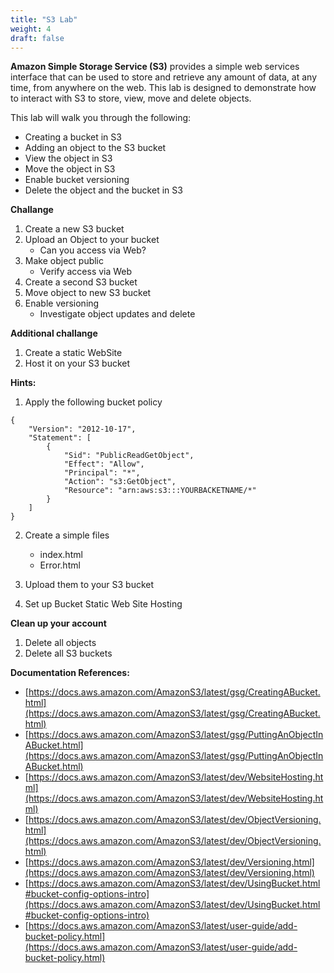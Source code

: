 ```yaml
---
title: "S3 Lab"
weight: 4
draft: false
---
```


**Amazon Simple Storage Service (S3)** provides a simple web services
interface that can be used to store and retrieve any amount of data, at
any time, from anywhere on the web. This lab is designed to demonstrate
how to interact with S3 to store, view, move and delete objects.

This lab will walk you through the following:

-   Creating a bucket in S3
-   Adding an object to the S3 bucket
-   View the object in S3
-   Move the object in S3
-   Enable bucket versioning
-   Delete the object and the bucket in S3


**Challange**

1. Create a new S3 bucket
2. Upload an Object to your bucket
	* Can you access via Web?
3. Make object public
	* Verify access via Web
4. Create a second S3 bucket
5. Move object to new S3 bucket
6. Enable versioning
	* Investigate object updates and delete

**Additional challange**

1. Create a static WebSite 
2. Host it on your S3 bucket

**Hints:**

1. Apply the following bucket policy

```
{
    "Version": "2012-10-17",
    "Statement": [
        {
            "Sid": "PublicReadGetObject",
            "Effect": "Allow",
            "Principal": "*",
            "Action": "s3:GetObject",
            "Resource": "arn:aws:s3:::YOURBACKETNAME/*"
        }
    ]
}
```

2.	Create a simple files
	* index.html
	* Error.html

3. Upload them to your S3 bucket
4. Set up Bucket Static Web Site Hosting

**Clean up your account**

1. Delete all objects
2. Delete all S3 buckets	

**Documentation References:**

* [https://docs.aws.amazon.com/AmazonS3/latest/gsg/CreatingABucket.html](https://docs.aws.amazon.com/AmazonS3/latest/gsg/CreatingABucket.html)
* [https://docs.aws.amazon.com/AmazonS3/latest/gsg/PuttingAnObjectInABucket.html](https://docs.aws.amazon.com/AmazonS3/latest/gsg/PuttingAnObjectInABucket.html)
* [https://docs.aws.amazon.com/AmazonS3/latest/dev/WebsiteHosting.html](https://docs.aws.amazon.com/AmazonS3/latest/dev/WebsiteHosting.html)
* [https://docs.aws.amazon.com/AmazonS3/latest/dev/ObjectVersioning.html](https://docs.aws.amazon.com/AmazonS3/latest/dev/ObjectVersioning.html)
* [https://docs.aws.amazon.com/AmazonS3/latest/dev/Versioning.html](https://docs.aws.amazon.com/AmazonS3/latest/dev/Versioning.html)
* [https://docs.aws.amazon.com/AmazonS3/latest/dev/UsingBucket.html#bucket-config-options-intro](https://docs.aws.amazon.com/AmazonS3/latest/dev/UsingBucket.html#bucket-config-options-intro)
* [https://docs.aws.amazon.com/AmazonS3/latest/user-guide/add-bucket-policy.html](https://docs.aws.amazon.com/AmazonS3/latest/user-guide/add-bucket-policy.html)
